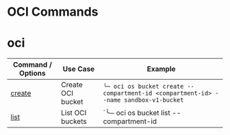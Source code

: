 # OCI Commands


# oci


Command / Options |  Use Case        |     Example      |  
| ------------- |-------------| -------------| 
| [create](https://docs.oracle.com/en-us/iaas/tools/oci-cli/2.9.1/oci_cli_docs/cmdref/os/bucket/create.html) | Create OCI bucket | `╰─ oci os bucket create --compartment-id <compartment-id> --name sandbox-v1-bucket`
| [list](https://docs.oracle.com/en-us/iaas/tools/oci-cli/3.16.0/oci_cli_docs/cmdref/os/bucket/list.html)| List OCI buckets | `╰─ oci os bucket list --compartment-id <compartment-id> | jq '.data[] | {name} '`